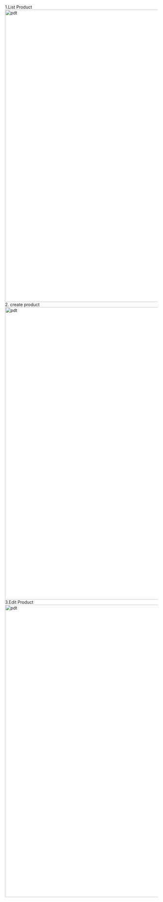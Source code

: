 1.List Product
<img width="960" alt="pdt" src="https://user-images.githubusercontent.com/100792178/205261635-159f8794-e07c-4203-bca6-edb1d4845f6a.png">
2. create product
<img width="960" alt="pdt" src="https://user-images.githubusercontent.com/100792178/205261753-da4f7048-eae3-4411-8402-004e1bcc8704.png">
3.Edit Product
<img width="960" alt="pdt" src="https://user-images.githubusercontent.com/100792178/205261880-4525dd9b-98d2-4843-be72-c1a693bf0a51.png">
